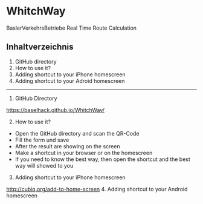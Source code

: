 # WhitchWay
BaslerVerkehrsBetriebe Real Time Route Calculation

Inhaltverzeichnis
-------------------------------------------
1. GitHub directory
2. How to use it?
3. Adding shortcut to your iPhone homescreen
4. Adding shortcut to your Adroid homescreen
-------------------------------------------


1. GitHub Directory

https://baselhack.github.io/WhitchWay/

2. How to use it?
- Open the GitHub directory and scan the QR-Code
- Fill the form und save
- After the result are showing on the screen
- Make a shortcut in your browser or on the homescreen
- If you need to know the best way, then open the shortcut and the best way will showed to you

3. Adding shortcut to your iPhone homescreen


http://cubiq.org/add-to-home-screen
4. Adding shortcut to your Android homescreen



